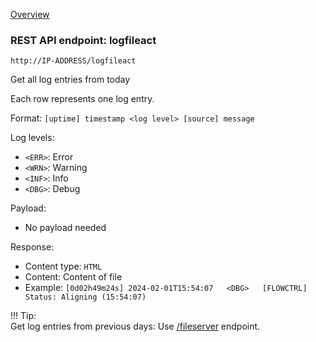 [Overview](_OVERVIEW.md) 

### REST API endpoint: logfileact

`http://IP-ADDRESS/logfileact`


Get all log entries from today

Each row represents one log entry.

Format: `[uptime] timestamp <log level> [source] message`

Log levels:
- `<ERR>`: Error
- `<WRN>`: Warning
- `<INF>`: Info
- `<DBG>`: Debug


Payload:
- No payload needed

Response:
- Content type: `HTML`
- Content: Content of file
- Example: `[0d02h49m24s] 2024-02-01T15:54:07	<DBG>	[FLOWCTRL] Status: Aligning (15:54:07)`


!!! Tip:<br> 
    Get log entries from previous days: Use [/fileserver](fileserver.md) endpoint.